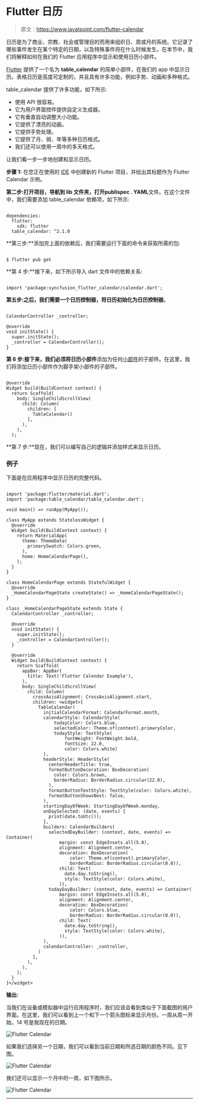# Flutter 日历

> 原文：<https://www.javatpoint.com/flutter-calendar>

日历是为了商业、宗教、社会或管理目的而用来组织日、周或月的系统。它记录了哪些事件发生在某个特定的日期，以及特殊事件将在什么时候发生。在本节中，我们将解释如何在我们的 Flutter 应用程序中显示和使用日历小部件。

[Flutter](https://www.javatpoint.com/flutter) 提供了一个名为 **table_calendar** 的简单小部件，在我们的 app 中显示日历。表格日历是高度可定制的，并且具有许多功能，例如手势、动画和多种格式。

table_calendar 提供了许多功能，如下所示:

*   使用 API 很容易。
*   它为用户界面控件提供自定义生成器。
*   它有垂直自动调整大小功能。
*   它提供了漂亮的动画。
*   它提供手势处理。
*   它提供了月、弱、年等多种日历格式。
*   我们还可以使用一周中的多天格式。

让我们看一步一步地创建和显示日历。

**步骤 1:** 在您正在使用的 [IDE](https://www.javatpoint.com/ide-full-form) 中创建新的 Flutter 项目，并给出其标题作为 Flutter Calendar 示例。

**第二步:**打开项目，导航到 lib 文件夹，打开**publispec . YAML**文件。在这个文件中，我们需要添加 table_calendar 依赖项，如下所示:

```

dependencies:
  flutter:
    sdk: flutter
  table_calendar: ^2.1.0

```

**第三步:**添加完上面的依赖后，我们需要运行下面的命令来获取所需的包:

```

$ flutter pub get

```

**第 4 步:**接下来，如下所示导入 dart 文件中的依赖关系:

```

import 'package:syncfusion_flutter_calendar/calendar.dart';

```

**第五步:**之后，我们需要一个日历控制器，将日历初始化为**日历控制器**。

```

CalendarController _controller;

@override
void initState() {
  super.initState();
  _controller = CalendarController();
}

```

**第 6 步:**接下来，我们必须将**日历小部件**添加为任何[小部件](https://www.javatpoint.com/flutter-widgets)的子部件。在这里，我们将添加日历小部件作为脚手架小部件的子部件。

```

@override
Widget build(BuildContext context) {
  return Scaffold(
    body: SingleChildScrollView(
      child: Column(
        children: [
          TableCalendar()
        ],
      ),
    ),
  ); 
```

**第 7 步:**现在，我们可以编写自己的逻辑并添加样式来显示日历。

### 例子

下面是在应用程序中显示日历的完整代码。

```

import 'package:flutter/material.dart';
import 'package:table_calendar/table_calendar.dart';

void main() => runApp(MyApp());

class MyApp extends StatelessWidget {
  @override
  Widget build(BuildContext context) {
    return MaterialApp(
      theme: ThemeData(
        primarySwatch: Colors.green,
      ),
      home: HomeCalendarPage(),
    );
  }
}

class HomeCalendarPage extends StatefulWidget {
  @override
  _HomeCalendarPageState createState() => _HomeCalendarPageState();
}

class _HomeCalendarPageState extends State {
  CalendarController _controller;

  @override
  void initState() {
    super.initState();
    _controller = CalendarController();
  }

  @override
  Widget build(BuildContext context) {
    return Scaffold(
      appBar: AppBar(
        title: Text('Flutter Calendar Example'),
      ),
      body: SingleChildScrollView(
        child: Column(
          crossAxisAlignment: CrossAxisAlignment.start,
          children: <widget>[
            TableCalendar(
              initialCalendarFormat: CalendarFormat.month,
              calendarStyle: CalendarStyle(
                  todayColor: Colors.blue,
                  selectedColor: Theme.of(context).primaryColor,
                  todayStyle: TextStyle(
                      fontWeight: FontWeight.bold,
                      fontSize: 22.0,
                      color: Colors.white)
              ),
              headerStyle: HeaderStyle(
                centerHeaderTitle: true,
                formatButtonDecoration: BoxDecoration(
                  color: Colors.brown,
                  borderRadius: BorderRadius.circular(22.0),
                ),
                formatButtonTextStyle: TextStyle(color: Colors.white),
                formatButtonShowsNext: false,
              ),
              startingDayOfWeek: StartingDayOfWeek.monday,
              onDaySelected: (date, events) {
                print(date.toUtc());
              },
              builders: CalendarBuilders(
                selectedDayBuilder: (context, date, events) => Container(
                    margin: const EdgeInsets.all(5.0),
                    alignment: Alignment.center,
                    decoration: BoxDecoration(
                        color: Theme.of(context).primaryColor,
                        borderRadius: BorderRadius.circular(8.0)),
                    child: Text(
                      date.day.toString(),
                      style: TextStyle(color: Colors.white),
                    )),
                todayDayBuilder: (context, date, events) => Container(
                    margin: const EdgeInsets.all(5.0),
                    alignment: Alignment.center,
                    decoration: BoxDecoration(
                        color: Colors.blue,
                        borderRadius: BorderRadius.circular(8.0)),
                    child: Text(
                      date.day.toString(),
                      style: TextStyle(color: Colors.white),
                    )),
              ),
              calendarController: _controller,
            )
          ],
        ),
      ),
    );
  }
}</widget> 
```

**输出:**

当我们在设备或模拟器中运行应用程序时，我们应该会看到类似于下面截图的用户界面。在这里，我们可以看到上一个和下一个箭头图标来显示月份。一周从周一开始，14 号是我现在的日期。

![Flutter Calendar](img/4718b086a2643860f250a32a9fd50dd4.png)

如果我们选择另一个日期，我们可以看到当前日期和所选日期的颜色不同。见下图。

![Flutter Calendar](img/4a23100ff91a05e1f44ad19d5c898f83.png)

我们还可以显示一个月中的一周，如下图所示。

![Flutter Calendar](img/18221a6d80106bfe503ca8f95eb7e55d.png)

* * *